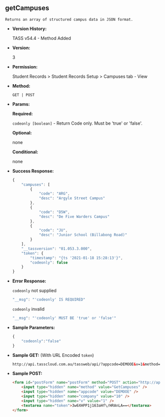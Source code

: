 **getCampuses**
----
	Returns an array of structured campus data in JSON format.

* **Version History:**

	TASS v54.4 - Method Added

* **Version:**

	3

* **Permission:**

	Student Records > Student Records Setup > Campuses tab - View

* **Method:**

	`GET | POST`
  
* **Params:**

   **Required:**
 
	`codeonly [boolean]` - Return Code only. Must be 'true' or 'false'.                    

   **Optional:**

	none

   **Conditional:**

	none

* **Success Response:**

    ```javascript
    {
		"campuses": [
			{
				"code": "ARG",
				"desc": "Argyle Street Campus"
			},
			{
				"code": "D5W",
				"desc": "De Five Warders Campus"
			},
			{
				"code": "JU",
				"desc": "Junior School (Billabong Road)"
			}
		],
		"__tassversion": "01.053.3.000",
		"token": {
			"timestamp": "{ts '2021-01-18 15:28:13'}",
			"codeonly": false
		}
	}
    ```
 
* **Error Response:**

    `codeonly` not supplied
    ```javascript
    "__msg": "'codeonly' IS REQUIRED"
    ```

    `codeonly` invalid
    ```javascript
    "__msg": "'codeonly' MUST BE 'true' or 'false'"
    ```
    
* **Sample Parameters:**

	```javascript
	{
		"codeonly":"false"
	}
	```

* **Sample GET:** (With URL Encoded `token`)

	```HTML
	http://api.tasscloud.com.au/tassweb/api/?appcode=DEMOOE&v=1&method=GetCampuses&token=3w6XHPP1j163aHf%2FHRAnLA%3D%3D&company=10
	```
  
* **Sample POST:**

	```HTML
	<form id="postForm" name="postForm" method="POST" action="http://api.tasscloud.com.au/tassweb/api/">
		<input type="hidden" name="method" value="GetCampuses" />
		<input type="hidden" name="appcode" value="DEMOOE" />
		<input type="hidden" name="company" value="10" />
		<input type="hidden" name="v" value="1" />
		<textarea name="token">3w6XHPP1j163aHf\/HRAnLA==</textarea>
	</form>
	```
